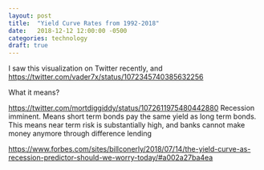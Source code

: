 ```yaml
---
layout: post
title:  "Yield Curve Rates from 1992-2018"
date:   2018-12-12 12:00:00 -0500
categories: technology
draft: true
---
```


I saw this visualization on Twitter recently, and 
https://twitter.com/vader7x/status/1072345740385632256

What it means?

https://twitter.com/mortdiggiddy/status/1072611975480442880
Recession imminent. Means short term bonds pay the same yield as long term bonds. This means near term risk is substantially high, and banks cannot make money anymore through difference lending

https://www.forbes.com/sites/billconerly/2018/07/14/the-yield-curve-as-recession-predictor-should-we-worry-today/#a002a27ba4ea

